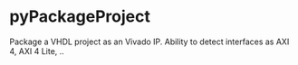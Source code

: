 # pyPackageProject
Package a VHDL project as an Vivado IP. Ability to detect interfaces as AXI 4, AXI 4 Lite, ..
